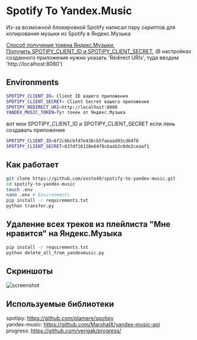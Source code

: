 # Spotify To Yandex.Music
Из-за возможной блокировкой Spotify написал пару скриптов для копирования музыки из Spotify в Яндекс.Музыка

[Способ получения токена Яндекс.Музыки.](https://github.com/xoste49/yandex-music-token)  
[Получить SPOTIPY_CLIENT_ID и SPOTIPY_CLIENT_SECRET.](https://developer.spotify.com/dashboard/applications)
(В настройках созданного приложения нужно указать 'Redirect URIs', туда вводим 'http://localhost:8080')

## Environments
```sh
SPOTIPY_CLIENT_ID= Client ID вашего приложения
SPOTIPY_CLIENT_SECRET= Client Secret вашего приложения
SPOTIPY_REDIRECT_URI=http://localhost:8080
YANDEX_MUSIC_TOKEN=Тут токен от Яндекс.Музыка
```
вот мои SPOTIPY_CLIENT_ID и SPOTIPY_CLIENT_SECRET если лень создавать приложение
```sh
SPOTIPY_CLIENT_ID=6f2c8bcbfd7e436cb5faeaad03cd64f8
SPOTIPY_CLIENT_SECRET=837df16128e64f8cbaab2c0de2ceaaf1
```

## Как работает
```bash
git clone https://github.com/xoste49/spotify-to-yandex-music.git
cd spotify-to-yandex-music
touch .env
nano .env # Environments
pip install -r requirements.txt
python transfer.py
```

## Удаление всех треков из плейлиста "Мне нравится" на Яндекс.Музыка
```bash
pip install -r requirements.txt
python delete_all_from_yandexmusic.py
```

## Скриншоты

![screenshot](https://user-images.githubusercontent.com/7299412/158782647-a1392ad6-2854-40d6-acb9-2213012bef3a.png)

## Используемые библиотеки
spotipy: https://github.com/plamere/spotipy  
yandex-music: https://github.com/MarshalX/yandex-music-api  
progress: https://github.com/verigak/progress/  
